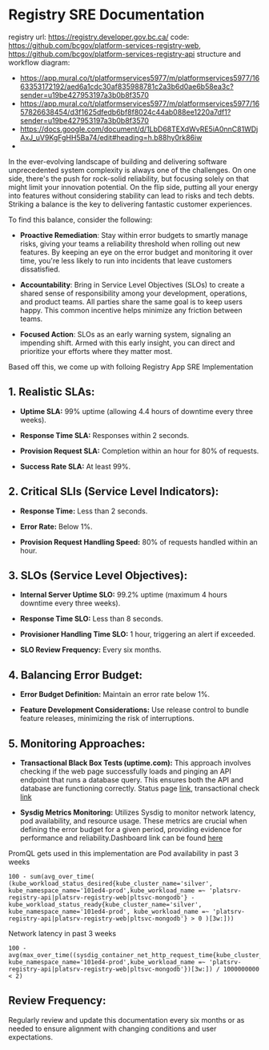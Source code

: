 # Registry SRE Documentation


registry url: https://registry.developer.gov.bc.ca/
code: https://github.com/bcgov/platform-services-registry-web, https://github.com/bcgov/platform-services-registry-api
structure and workflow diagram: 
* https://app.mural.co/t/platformservices5977/m/platformservices5977/1663353172192/aed6a1cdc30af835988781c2a3b6d0ae6b58ea3c?sender=u19be427953197a3b0b8f3570
* https://app.mural.co/t/platformservices5977/m/platformservices5977/1657826638454/d3f1625dfedb6bf8f8024c44ab088ee1220a7df1?sender=u19be427953197a3b0b8f3570
* https://docs.google.com/document/d/1LbD68TEXdWvRE5iA0nnC81WDjAxJ_uV9KgFgHH5Ba74/edit#heading=h.b88hy0rk86iw
* 
In the ever-evolving landscape of building and delivering software unprecedented system complexity is always one of the challenges. On one side, there's the push for rock-solid reliability, but focusing solely on that might limit your innovation potential. On the flip side, putting all your energy into features without considering stability can lead to risks and tech debts. Striking a balance is the key to delivering fantastic customer experiences.

To find this balance, consider the following:

* **Proactive Remediation**: Stay within error budgets to smartly manage risks, giving your teams a reliability threshold when rolling out new features. By keeping an eye on the error budget and monitoring it over time, you're less likely to run into incidents that leave customers dissatisfied.

* **Accountability**: Bring in Service Level Objectives (SLOs) to create a shared sense of responsibility among your development, operations, and product teams. All parties share the same goal is to keep users happy. This common incentive helps minimize any friction between teams.

* **Focused Action**: SLOs as an early warning system, signaling an impending shift. Armed with this early insight, you can direct and prioritize your efforts where they matter most.

Based off this, we come up with folloing Registry App SRE Implementation


## 1. Realistic SLAs:

- **Uptime SLA:** 99% uptime (allowing 4.4 hours of downtime every three weeks).

- **Response Time SLA:** Responses within 2 seconds.

- **Provision Request SLA:** Completion within an hour for 80% of requests.

- **Success Rate SLA:** At least 99%.
  
## 2. Critical SLIs (Service Level Indicators):

- **Response Time:** Less than 2 seconds.
  
- **Error Rate:** Below 1%.

- **Provision Request Handling Speed:** 80% of requests handled within an hour.



## 3. SLOs (Service Level Objectives):

- **Internal Server Uptime SLO:** 99.2% uptime (maximum 4 hours downtime every three weeks).

- **Response Time SLO:** Less than 8 seconds.

- **Provisioner Handling Time SLO:** 1 hour, triggering an alert if exceeded.

- **SLO Review Frequency:** Every six months.
  

## 4. Balancing Error Budget:

- **Error Budget Definition:** Maintain an error rate below 1%.

- **Feature Development Considerations:** Use release control to bundle feature releases, minimizing the risk of interruptions.


## 5. Monitoring Approaches:

- **Transactional Black Box Tests (uptime.com):** This approach involves checking if the web page successfully loads and pinging an API endpoint that runs a database query. This ensures both the API and database are functioning correctly. Status page [link](https://status.developer.gov.bc.ca/statuspage/platform-service-status-page/1565965), transactional check [link](https://uptime.com/devices/services/1565965)

- **Sysdig Metrics Monitoring:** Utilizes Sysdig to monitor network latency, pod availability, and resource usage. These metrics are crucial when defining the error budget for a given period, providing evidence for performance and reliability.Dashboard link can be found [here](https://app.sysdigcloud.com/#/dashboards/403704?last=9676800&highlightedPanelId=53&scope=kubernetes.cluster.name%20as%20%22cluster%22%20in%20%3F%28%22silver%22%29%20and%20kubernetes.namespace.name%20as%20%22namespace%22%20in%20%3F%28%22101ed4-prod%22%29%20and%20kubernetes.workload.type%20as%20%22type%22%20in%20%3F%20and%20kubernetes.workload.name%20as%20%22workload%22%20in%20%3F%20and%20container.label.io.kubernetes.pod.name%20as%20%22pod%22%20in%20%3F)

PromQL gets used in this implementation are
Pod availability in past 3 weeks
```
100 - sum(avg_over_time( (kube_workload_status_desired{kube_cluster_name='silver', kube_namespace_name='101ed4-prod',kube_workload_name =~ 'platsrv-registry-api|platsrv-registry-web|pltsvc-mongodb'} - kube_workload_status_ready{kube_cluster_name='silver', kube_namespace_name='101ed4-prod', kube_workload_name =~ 'platsrv-registry-api|platsrv-registry-web|pltsvc-mongodb'} > 0 )[3w:]))
```
Network latency in past 3 weeks
```
100 - avg(max_over_time((sysdig_container_net_http_request_time{kube_cluster_name='silver', kube_namespace_name='101ed4-prod',kube_workload_name =~ 'platsrv-registry-api|platsrv-registry-web|pltsvc-mongodb'})[3w:]) / 1000000000 < 2)
```


## Review Frequency:
Regularly review and update this documentation every six months or as needed to ensure alignment with changing conditions and user expectations.
